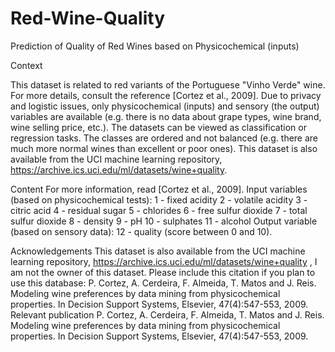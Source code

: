 # Red-Wine-Quality
Prediction of Quality of Red Wines based on Physicochemical (inputs)

Context

This dataset is related to red variants of the Portuguese "Vinho Verde" wine. For more details, consult the reference [Cortez et al., 2009]. Due to privacy and logistic issues, only physicochemical (inputs) and sensory (the output) variables are available (e.g. there is no data about grape types, wine brand, wine selling price, etc.).  The datasets can be viewed as classification or regression tasks. The classes are ordered and not balanced (e.g. there are much more normal wines than excellent or poor ones).  This dataset is also available from the UCI machine learning repository, https://archive.ics.uci.edu/ml/datasets/wine+quality.

Content
For more information, read [Cortez et al., 2009]. 
Input variables (based on physicochemical tests):
1 - fixed acidity 
2 - volatile acidity
3 - citric acid
4 - residual sugar 
5 - chlorides
6 - free sulfur dioxide
7 - total sulfur dioxide
8 - density 
9 - pH 
10 - sulphates
11 - alcohol 
Output variable (based on sensory data): 12 - quality (score between 0 and 10).

Acknowledgements 
This dataset is also available from the UCI machine learning repository, https://archive.ics.uci.edu/ml/datasets/wine+quality , I am not the owner of this dataset.  Please include this citation if you plan to use this database: P. Cortez, A. Cerdeira, F. Almeida, T. Matos and J. Reis. Modeling wine preferences by data mining from physicochemical properties. In Decision Support Systems, Elsevier, 47(4):547-553, 2009.  Relevant publication  P. Cortez, A. Cerdeira, F. Almeida, T. Matos and J. Reis. Modeling wine preferences by data mining from physicochemical properties. In Decision Support Systems, Elsevier, 47(4):547-553, 2009.
